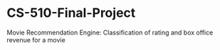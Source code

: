 # CS-510-Final-Project
Movie Recommendation Engine: Classification of rating and box office revenue for a movie

